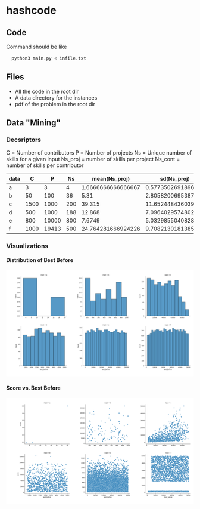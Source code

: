 # hashcode

## Code

Command should be like

```bash
  python3 main.py < infile.txt
```

## Files

- All the code in the root dir
- A data directory for the instances
- pdf of the problem in the root dir

## Data "Mining"

### Decsriptors

C = Number of contributors
P = Number of projects
Ns = Unique number of skills for a given input
Ns_proj = number of skills per project
Ns_cont = number of skills per contributor

| data | C    | P     | Ns  | mean(Ns_proj)      | sd(Ns_proj)        | mean(Ns_cont)      | sd(Ns_cont)          |
| ---- | ---- | ----- | --- | ------------------ | ------------------ | ------------------ | -------------------- |
| a    | 3    | 3     | 4   | 1.6666666666666667 | 0.5773502691896257 | 1.3333333333333333 | 0.5773502691896257   |
| b    | 50   | 100   | 36  | 5.31               | 2.805820069538719  | 1                  | 0.0                  |
| c    | 1500 | 1000  | 200 | 39.315             | 11.652448436039293 | 2.9993333333333334 | 0.025819888974716113 |
| d    | 500  | 1000  | 188 | 12.868             | 7.096402957480285  | 1                  | 0.0                  |
| e    | 800  | 10000 | 800 | 7.6749             | 5.032985504082883  | 1                  | 0.0                  |
| f    | 1000 | 19413 | 500 | 24.764281666924226 | 9.70821301813859   | 2.56               | 1.26649279666487     |

### Visualizations

#### Distribution of Best Before

![best before distrib](dataviz/best_before_distrib.png)

#### Score vs. Best Before

![score bs best before](dataviz/score_vs_best_before.png)
